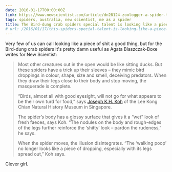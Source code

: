 ```yaml
---
date: 2016-01-17T00:00:00Z
link: https://www.newscientist.com/article/dn28124-zoologger-a-spider-that-looks-and-smells-like-bird-droppings/
tags: spiders, australia, new scientist, me as a spider
title: The Bird-dung crab spiders special talent is looking like a piece of shit
# url: /2016/01/17/this-spiders-special-talent-is-looking-like-a-piece-of-shit/
---
```


Very few of us can call looking like a piece of shit a good thing, but for the Bird-dung crab spiders it's pretty damn useful as Agata Blaszczak-Boxe writes for New Scientist: 

> Most other creatures out in the open would be like sitting ducks. But these spiders have a trick up their sleeves – they mimic bird droppings in colour, shape, size and smell, deceiving predators. When they draw their legs close to their body and stop moving, the masquerade is complete.
> 
> “Birds, almost all with good eyesight, will not go for what appears to be their own turd for food,” says [Joseph K.H. Koh](http://lkcnhm.nus.edu.sg/dna/people/details/30) of the Lee Kong Chian Natural History Museum in Singapore.
> 
> The spider’s body has a glossy surface that gives it a “wet” look of fresh faeces, says Koh. “The nodules on the body and rough-edges of the legs further reinforce the ‘shitty’ look – pardon the rudeness,” he says.
> 
> When the spider moves, the illusion disintegrates. “The ‘walking poop’ no longer looks like a piece of dropping, especially with its legs spread out,” Koh says.

Clever girl.